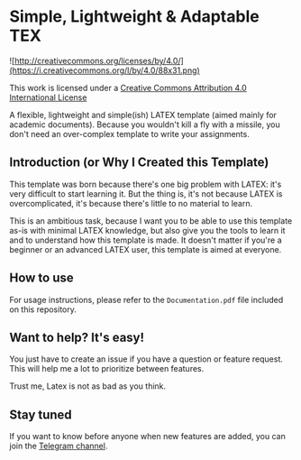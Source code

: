 # Simple, Lightweight & Adaptable TEX

![http://creativecommons.org/licenses/by/4.0/](https://i.creativecommons.org/l/by/4.0/88x31.png)

This work is licensed under a
[Creative Commons Attribution 4.0 International License](http://creativecommons.org/licenses/by/4.0/)

A flexible, lightweight and simple(ish) LATEX template (aimed mainly for academic documents).
Because you wouldn't kill a fly with a missile, you don't need an over-complex template to write 
your assignments.

## Introduction (or Why I Created this Template)
This template was born because there's one big problem with LATEX: it's very difficult to start
learning it.
But the thing is, it's not because LATEX is overcomplicated, it's because there's little to no
material to learn.

This is an ambitious task, because I want you to be able to use this template as-is with minimal
LATEX knowledge, but also give you the tools to learn it and to understand how this template is
made.
It doesn't matter if you're a beginner or an advanced LATEX user, this template is aimed at 
everyone.

## How to use

For usage instructions, please refer to the ``Documentation.pdf`` file included on this repository.

## Want to help? It's easy!

You just have to create an issue if you have a question or feature request.
This will help me a lot to prioritize between features.

Trust me, Latex is not as bad as you think.


## Stay tuned

If you want to know before anyone when new features are added, you can join the 
[Telegram channel](https://t.me/latexdepluton).
